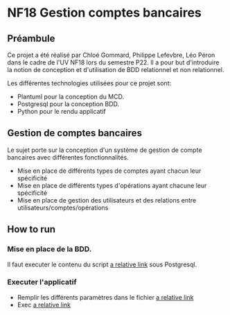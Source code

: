 # NF18 Gestion comptes bancaires

## Préambule

Ce projet a été réalisé par Chloé Gommard, Philippe Lefevbre, Léo Péron dans le cadre de l'UV NF18 lors du semestre P22. Il a pour but d'introduire la notion de conception et d'utilisation de BDD relationnel et non relationnel.

Les différentes technologies utilisées pour ce projet sont:
 - Plantuml pour la conception du MCD.
 - Postgresql pour la conception BDD.
 - Python pour le rendu applicatif

## Gestion de comptes bancaires 

Le sujet porte sur la conception d'un système de gestion de compte bancaires avec différentes fonctionnalités.
- Mise en place de différents types de comptes ayant chacun leur spécificité 
- Mise en place de différents types d'opérations ayant chacune leur spécificité
- Mise en place de gestion des utilisateurs et des relations entre utilisateurs/comptes/opérations

## How to run

### Mise en place de la BDD.

Il faut executer le contenu du script [a relative link](bdd.sql) sous Postgresql.

### Executer l'applicatif

- Remplir les différents paramètres dans le fichier [a relative link](db_config.json)
- Exec [a relative link](main.py)
